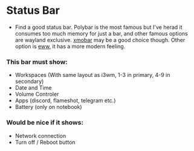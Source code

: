 # Status Bar
- Find a good status bar. Polybar is the most famous but I've herad it consumes too much memory for just a bar, and other famous options are wayland exclusive. [xmobar](https://codeberg.org/xmobar/xmobar) may be a good choice though. Other option is [eww](https://github.com/elkowar/eww), it has a more modern feeling.

### This bar must show:
- Workspaces (With same layout as i3wm, 1-3 in primary, 4-9 in secondary)
- Date and Time
- Volume Controler
- Apps (discord, flameshot, telegram etc.)
- Battery (only on notebook)
### Would be nice if it shows:
- Network connection
- Turn off / Reboot button
    
